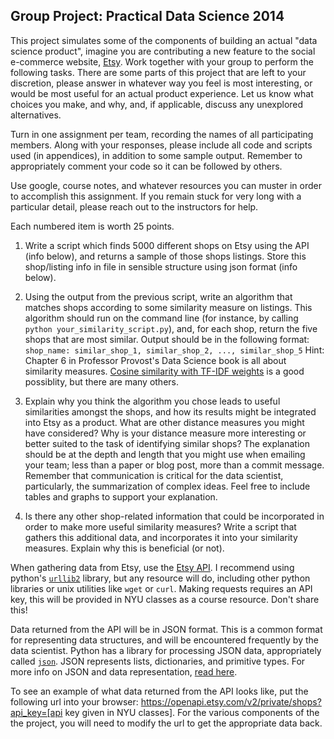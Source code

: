 Group Project: Practical Data Science 2014
------------------------------------------

This project simulates some of the components of building an actual "data science product", imagine you are contributing a new feature to the social e-commerce website, [Etsy](http://www.etsy.com). Work together with your group to perform the following tasks. There are some parts of this project that are left to your discretion, please answer in whatever way you feel is most interesting, or would be most useful for an actual product experience. Let us know what choices you make, and why, and, if applicable, discuss any unexplored alternatives. 

Turn in one assignment per team, recording the names of all participating members. Along with your responses, please include all code and scripts used (in appendices), in addition to some sample output.  Remember to appropriately comment your code so it can be followed by others.

Use google, course notes, and whatever resources you can muster in order to accomplish this assignment. If you remain stuck for very long with a particular detail, please reach out to the instructors for help. 


Each numbered item is worth 25 points.

1. Write a script which finds 5000 different shops on Etsy using the API (info below), and returns a sample of those shops listings. Store this shop/listing info in file in sensible structure using json format (info below).

2. Using the output from the previous script, write an algorithm that matches shops according to some similarity measure on listings. This algorithm
should run on the command line (for instance, by calling `python your_similarity_script.py`), and, for each shop, return the five shops that are most similar. Output should be in the following format:
`shop_name: similar_shop_1, similar_shop_2, ..., similar_shop_5`
Hint: Chapter 6 in Professor Provost's Data Science book is all about similarity measures. [Cosine similarity with TF-IDF weights](http://stackoverflow.com/a/12128777) is a good possiblity, but there are many others.

3. Explain why you think the algorithm you chose leads to useful similarities amongst the shops, and how its results might be integrated into Etsy as a product. What are other distance measures you might have considered? Why is your distance measure more interesting or better suited to the task of identifying similar shops? The explanation should be at the depth and length that you might use when emailing your team; less than a paper or blog post, more than a commit message. Remember that communication is critical for the data scientist, particularly, the summarization of complex ideas.  Feel free to include tables and graphs to support your explanation.

4. Is there any other shop-related information that could be incorporated in order to make more useful similarity measures? Write a script that gathers this additional data, and incorporates it into your similarity measures. Explain why this is beneficial (or not).


When gathering data from Etsy, use the [Etsy API](http://developer.etsy.com/). I recommend using python's [`urllib2`](https://docs.python.org/2/howto/urllib2.html) library, but any resource will do, including other python libraries or unix utilities like `wget` or `curl`.  Making requests requires an API key, this will be provided in NYU classes as a course resource. Don't share this!

Data returned from the API will be in JSON format. This is a common format for representing data structures, and will be encountered frequently by the data scientist. Python has a library for processing  JSON data, appropriately called [`json`](https://docs.python.org/2/library/json.html). JSON represents lists, dictionaries, and primitive types. For more info on JSON and data representation, [read here](https://docs.google.com/document/d/1QG7r_dx9BOi3geuZyaLLpqm51gCutIYrVoD6NGWMEX0/pub). 

To see an example of what data returned from the API looks like, put the following url into your browser: https://openapi.etsy.com/v2/private/shops?api_key=[api key given in NYU classes]. For the various components of the the project, you will need to modify the url to get the appropriate data back.

